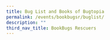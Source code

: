 ```yaml
---
title: Bug List and Books of Bugtopia
permalink: /events/bookbugsr/buglist/
description: ""
third_nav_title: BookBugs Rescuers
---
```


